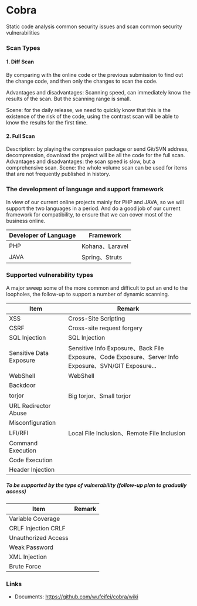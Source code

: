 # Cobra

Static code analysis common security issues and scan common security vulnerabilities

### Scan Types

#### 1. Diff Scan

By comparing with the online code or the previous submission to find out the change code, and then only the changes to scan the code.

Advantages and disadvantages: 
Scanning speed, can immediately know the results of the scan. But the scanning range is small.

Scene: 
for the daily release, we need to quickly know that this is the existence of the risk of the code, using the contrast scan will be able to know the results for the first time.

#### 2. Full Scan
Description: by playing the compression package or send Git/SVN address, decompression, download the project will be all the code for the full scan.
Advantages and disadvantages: the scan speed is slow, but a comprehensive scan.
Scene: the whole volume scan can be used for items that are not frequently published in history.

### The development of language and support framework
In view of our current online projects mainly for PHP and JAVA, so we will support the two languages in a period.
And do a good job of our current framework for compatibility, to ensure that we can cover most of the business online.

Developer of Language|Framework
--- | ---
PHP|	Kohana、Laravel
JAVA|	Spring、Struts

### Supported vulnerability types
A major sweep some of the more common and difficult to put an end to the loopholes, the follow-up to support a number of dynamic scanning.

Item | Remark
--- | ---
XSS	|Cross-Site Scripting
CSRF|	Cross-site request forgery
SQL Injection|	SQL Injection
Sensitive Data Exposure|Sensitive Info Exposure、Back File Exposure、Code Exposure、Server Info Exposure、SVN/GIT Exposure...
WebShell	|WebShell
Backdoor | 
torjor|	Big torjor、Small torjor
URL Redirector Abuse	|
Misconfiguration|
LFI/RFI|	Local File Inclusion、Remote File Inclusion
Command Execution|
Code Execution|
Header Injection|

##### To be supported by the type of vulnerability (follow-up plan to gradually access)
Item|Remark
--- | ---
Variable Coverage	|
CRLF Injection CRLF|
Unauthorized Access|
Weak Password	|
XML Injection	|
Brute Force	|


### Links
- Documents: https://github.com/wufeifei/cobra/wiki
